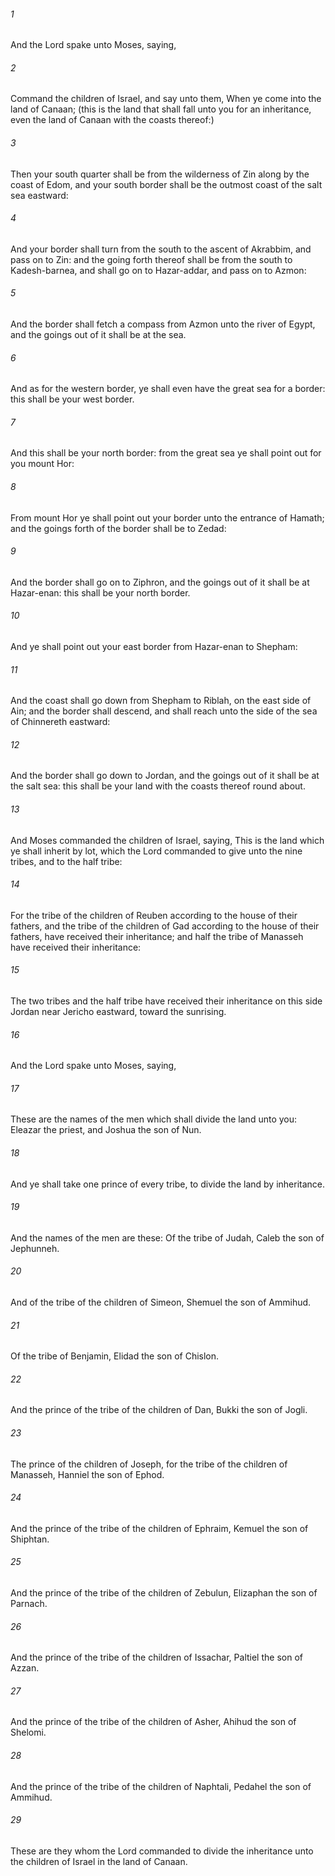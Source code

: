 ###### 1
And the Lord spake unto Moses, saying,

###### 2
Command the children of Israel, and say unto them, When ye come into the land of Canaan; (this is the land that shall fall unto you for an inheritance, even the land of Canaan with the coasts thereof:)

###### 3
Then your south quarter shall be from the wilderness of Zin along by the coast of Edom, and your south border shall be the outmost coast of the salt sea eastward:

###### 4
And your border shall turn from the south to the ascent of Akrabbim, and pass on to Zin: and the going forth thereof shall be from the south to Kadesh-barnea, and shall go on to Hazar-addar, and pass on to Azmon:

###### 5
And the border shall fetch a compass from Azmon unto the river of Egypt, and the goings out of it shall be at the sea.

###### 6
And as for the western border, ye shall even have the great sea for a border: this shall be your west border.

###### 7
And this shall be your north border: from the great sea ye shall point out for you mount Hor:

###### 8
From mount Hor ye shall point out your border unto the entrance of Hamath; and the goings forth of the border shall be to Zedad:

###### 9
And the border shall go on to Ziphron, and the goings out of it shall be at Hazar-enan: this shall be your north border.

###### 10
And ye shall point out your east border from Hazar-enan to Shepham:

###### 11
And the coast shall go down from Shepham to Riblah, on the east side of Ain; and the border shall descend, and shall reach unto the side of the sea of Chinnereth eastward:

###### 12
And the border shall go down to Jordan, and the goings out of it shall be at the salt sea: this shall be your land with the coasts thereof round about.

###### 13
And Moses commanded the children of Israel, saying, This is the land which ye shall inherit by lot, which the Lord commanded to give unto the nine tribes, and to the half tribe:

###### 14
For the tribe of the children of Reuben according to the house of their fathers, and the tribe of the children of Gad according to the house of their fathers, have received their inheritance; and half the tribe of Manasseh have received their inheritance:

###### 15
The two tribes and the half tribe have received their inheritance on this side Jordan near Jericho eastward, toward the sunrising.

###### 16
And the Lord spake unto Moses, saying,

###### 17
These are the names of the men which shall divide the land unto you: Eleazar the priest, and Joshua the son of Nun.

###### 18
And ye shall take one prince of every tribe, to divide the land by inheritance.

###### 19
And the names of the men are these: Of the tribe of Judah, Caleb the son of Jephunneh.

###### 20
And of the tribe of the children of Simeon, Shemuel the son of Ammihud.

###### 21
Of the tribe of Benjamin, Elidad the son of Chislon.

###### 22
And the prince of the tribe of the children of Dan, Bukki the son of Jogli.

###### 23
The prince of the children of Joseph, for the tribe of the children of Manasseh, Hanniel the son of Ephod.

###### 24
And the prince of the tribe of the children of Ephraim, Kemuel the son of Shiphtan.

###### 25
And the prince of the tribe of the children of Zebulun, Elizaphan the son of Parnach.

###### 26
And the prince of the tribe of the children of Issachar, Paltiel the son of Azzan.

###### 27
And the prince of the tribe of the children of Asher, Ahihud the son of Shelomi.

###### 28
And the prince of the tribe of the children of Naphtali, Pedahel the son of Ammihud.

###### 29
These are they whom the Lord commanded to divide the inheritance unto the children of Israel in the land of Canaan.

